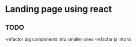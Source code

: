 # Landing page using react
## TODO
-refactor big components into smaller ones
-refactor js into ts

